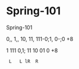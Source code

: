 # Spring-101
Spring-101

0,, 1,, 10, 11, 111-0;1, 0-;0 +8

 1         111
0,1; 11 10 01  0 +8

     L   L lR  R
